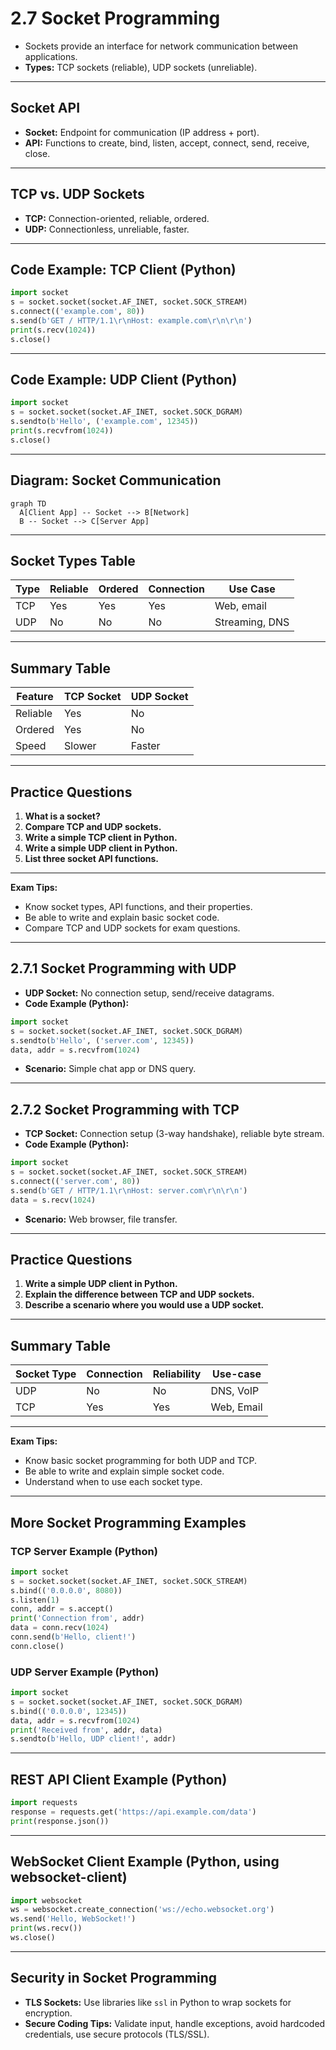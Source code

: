 # 2.7 Socket Programming

- Sockets provide an interface for network communication between applications.
- **Types:** TCP sockets (reliable), UDP sockets (unreliable).

---

## Socket API
- **Socket:** Endpoint for communication (IP address + port).
- **API:** Functions to create, bind, listen, accept, connect, send, receive, close.

---

## TCP vs. UDP Sockets
- **TCP:** Connection-oriented, reliable, ordered.
- **UDP:** Connectionless, unreliable, faster.

---

## Code Example: TCP Client (Python)
```python
import socket
s = socket.socket(socket.AF_INET, socket.SOCK_STREAM)
s.connect(('example.com', 80))
s.send(b'GET / HTTP/1.1\r\nHost: example.com\r\n\r\n')
print(s.recv(1024))
s.close()
```

---

## Code Example: UDP Client (Python)
```python
import socket
s = socket.socket(socket.AF_INET, socket.SOCK_DGRAM)
s.sendto(b'Hello', ('example.com', 12345))
print(s.recvfrom(1024))
s.close()
```

---

## Diagram: Socket Communication
```mermaid
graph TD
  A[Client App] -- Socket --> B[Network]
  B -- Socket --> C[Server App]
```

---

## Socket Types Table
| Type   | Reliable | Ordered | Connection | Use Case      |
|--------|----------|---------|------------|--------------|
| TCP    | Yes      | Yes     | Yes        | Web, email    |
| UDP    | No       | No      | No         | Streaming, DNS|

---

## Summary Table
| Feature   | TCP Socket | UDP Socket |
|-----------|------------|------------|
| Reliable  | Yes        | No         |
| Ordered   | Yes        | No         |
| Speed     | Slower     | Faster     |

---

## Practice Questions
1. **What is a socket?**
2. **Compare TCP and UDP sockets.**
3. **Write a simple TCP client in Python.**
4. **Write a simple UDP client in Python.**
5. **List three socket API functions.**

---

**Exam Tips:**
- Know socket types, API functions, and their properties.
- Be able to write and explain basic socket code.
- Compare TCP and UDP sockets for exam questions.

---

## 2.7.1 Socket Programming with UDP
- **UDP Socket:** No connection setup, send/receive datagrams.
- **Code Example (Python):**
```python
import socket
s = socket.socket(socket.AF_INET, socket.SOCK_DGRAM)
s.sendto(b'Hello', ('server.com', 12345))
data, addr = s.recvfrom(1024)
```
- **Scenario:** Simple chat app or DNS query.

---

## 2.7.2 Socket Programming with TCP
- **TCP Socket:** Connection setup (3-way handshake), reliable byte stream.
- **Code Example (Python):**
```python
import socket
s = socket.socket(socket.AF_INET, socket.SOCK_STREAM)
s.connect(('server.com', 80))
s.send(b'GET / HTTP/1.1\r\nHost: server.com\r\n\r\n')
data = s.recv(1024)
```
- **Scenario:** Web browser, file transfer.

---

## Practice Questions
1. **Write a simple UDP client in Python.**
2. **Explain the difference between TCP and UDP sockets.**
3. **Describe a scenario where you would use a UDP socket.**

---

## Summary Table
| Socket Type | Connection | Reliability | Use-case      |
|-------------|------------|-------------|--------------|
| UDP         | No         | No          | DNS, VoIP    |
| TCP         | Yes        | Yes         | Web, Email   |

---

**Exam Tips:**
- Know basic socket programming for both UDP and TCP.
- Be able to write and explain simple socket code.
- Understand when to use each socket type.

---

## More Socket Programming Examples
### TCP Server Example (Python)
```python
import socket
s = socket.socket(socket.AF_INET, socket.SOCK_STREAM)
s.bind(('0.0.0.0', 8080))
s.listen(1)
conn, addr = s.accept()
print('Connection from', addr)
data = conn.recv(1024)
conn.send(b'Hello, client!')
conn.close()
```

### UDP Server Example (Python)
```python
import socket
s = socket.socket(socket.AF_INET, socket.SOCK_DGRAM)
s.bind(('0.0.0.0', 12345))
data, addr = s.recvfrom(1024)
print('Received from', addr, data)
s.sendto(b'Hello, UDP client!', addr)
```

---

## REST API Client Example (Python)
```python
import requests
response = requests.get('https://api.example.com/data')
print(response.json())
```

---

## WebSocket Client Example (Python, using websocket-client)
```python
import websocket
ws = websocket.create_connection('ws://echo.websocket.org')
ws.send('Hello, WebSocket!')
print(ws.recv())
ws.close()
```

---

## Security in Socket Programming
- **TLS Sockets:** Use libraries like `ssl` in Python to wrap sockets for encryption.
- **Secure Coding Tips:** Validate input, handle exceptions, avoid hardcoded credentials, use secure protocols (TLS/SSL). 